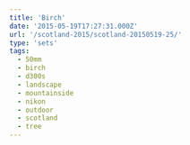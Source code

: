 ```yaml
---
title: 'Birch'
date: '2015-05-19T17:27:31.000Z'
url: '/scotland-2015/scotland-20150519-25/'
type: 'sets'
tags:
  - 50mm
  - birch
  - d300s
  - landscape
  - mountainside
  - nikon
  - outdoor
  - scotland
  - tree
---
```

